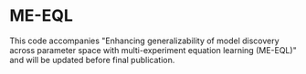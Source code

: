 # ME-EQL

This code accompanies "Enhancing generalizability of model discovery across parameter space with multi-experiment equation learning (ME-EQL)" and will be updated before final publication.
